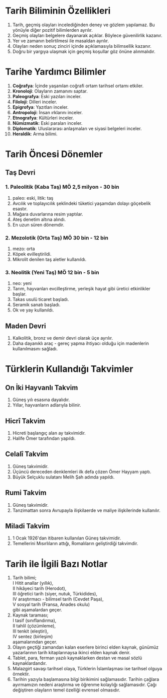 # Tarih Biliminin Özellikleri
1. Tarih, geçmiş olayları incelediğinden deney ve gözlem yapılamaz. Bu yönüyle diğer pozitif bilimlerden ayrılır.
2. Geçmiş olayları belgelere dayanarak açıklar. Böylece güvenilirlik kazanır.
3. Yer ve zamanın belirtilmesi ile masaldan ayrılır.
4. Olayları neden sonuç zinciri içinde açıklamasıyla bilimsellik kazanır.
5. Doğru bir yargıya ulaşmak için geçmiş koşullar göz önüne alınmalıdır.


# Tarihe Yardımcı Bilimler
1. **Coğrafya**: İçinde yaşanılan coğrafi ortam tarihsel ortamı etkiler.
2. **Kronoloji**: Olayların zamanını saptar.
3. **Paleografya**: Eski yazıları inceler.
4. **Filoloji**: Dilleri inceler.
5. **Epigrofya**: Yazıtları inceler.
6. **Antropoloji**: İnsan ırklarını inceler.
7. **Etnografya**: Kültürleri inceler.
8. **Nümizmatik**: Eski paraları inceler.
9. **Diplomatik**: Uluslararası anlaşmaları ve siyasi belgeleri inceler.
10. **Heraldik**: Arma bilimi.


# Tarih Öncesi Dönemler 
## Taş Devri
### 1. Paleolitik (Kaba Taş) MÖ 2,5 milyon - 30 bin
1. paleo: eski, litik: taş
2. Avcılık ve toplayıcılık şeklindeki tüketici yaşamdan dolayı göçebelik esastır.
3. Mağara duvarlarına resim yaptılar.
4. Ateş denetim altına alındı.
5. En uzun süren dönemdir.

### 2. Mezolotik (Orta Taş) MÖ 30 bin - 12 bin
1. mezo: orta
2. Köpek evilleştirildi.
3. Mikrolit denilen taş aletler kullanıldı.

### 3. Neolitik (Yeni Taş) MÖ 12 bin - 5 bin
1. neo: yeni
2. Tarım, hayvanları evcilleştirme, yerleşik hayat gibi üretici etkinlikler başlar.
3. Takas usulü ticaret başladı.  
4. Seramik sanatı başladı.
5. Ok ve yay kullanıldı.

## Maden Devri
1. Kalkolitik, bronz ve demir devri olarak üçe ayrılır. 
2. Daha dayanıklı araç - gereç yapma ihtiyacı olduğu için madenlerin kullanılmasını sağladı.


# Türklerin Kullandığı Takvimler
## On İki Hayvanlı Takvim
1. Güneş yılı esasına dayalıdır.
2. Yıllar, hayvanların adlarıyla bilinir.

## Hicrî Takvim
1. Hicreti başlangıç alan ay takvimidir.
2. Halife Ömer tarafından yapıldı.

## Celalî Takvim
1. Güneş takvimidir.
2. Üçüncü dereceden denklemleri ilk defa çözen Ömer Hayyam yaptı.
3. Büyük Selçuklu sulatanı Melih Şah adında yapıldı.

## Rumi Takvim
1. Güneş takvimidir.
2. Tanzimattan sonra Avrupayla ilişkilaerde ve maliye ilişkilerinde kullanılır.

## Miladi Takvim
1. 1 Ocak 1926'dan itibaren kullanılan Güneş takvimidir.
2. Temellerini Mısırlıların attığı, Romalıların geliştirdiği takvimdir.


# Tarih ile İlgili Bazı Notlar
1. Tarih bilimi;\
Ⅰ Hitit anallar (yıllık),\
Ⅱ hikâyeci tarih (Herodot),\
Ⅲ öğretici tarih (siyer, nutuk, Türkidides),\
Ⅳ araştırmacı - bilimsel tarih (Cevdet Paşa),\
Ⅴ sosyal tarih (Fransa, Anades okulu)\
gibi aşamalardan geçer.
2. Kaynak taraması;\
Ⅰ tasif (sınıflandırma),\
Ⅱ tahlil (çözümleme),\
Ⅲ tenkit (eleştiri),\
Ⅳ sentez (birleşim)\
aşamalarından geçer.
3. Olayın geçtiği zamandan kalan eserlere birinci elden kaynak, günümüz yazarlarının tarih kitaplarınaysa ikinci elden kaynak denir.
4. Tablet, para, ferman yazılı kaynaklarken destan ve masal sözlü kaynaklardandır.
5. Malazgirt savaşı tarihsel olaya, Türklerin İslamlaşması ise tarihsel olguya örnektir.
6. Tarihin yazıyla başlamasına bilgi birikimini sağlamasıdır. Tarihin çağlara ayırmamızın nedeni araştırma ve öğrenme kolaylığı sağlamasıdır. Çağı değiştiren olayların temel özelliği evrensel olmasıdır.
